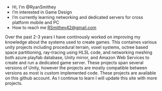 - Hi, I’m @RyanSmithey
- I’m interested in Game Design
- I’m currently learning networking and dedicated servers for cross platform mobile and PC
- How to reach me RSmithey42@gmail.com

Over the past 2-3 years I have continously worked on improving my knowledge about the systems used to create games.
This containes various unity projects including procedural terrain, voxel systems, octree based space partitioning, ray-tracing using HLSL code, and networking meshing both azure playfab database, Unity mirror, and Amazon Web Services to create and run a dedicated game server. These projects span several versions of Unity, however the projects are mostly compatible between versions as most is custom implemented code.
These projects are available on this github account. As I continue to learn I will update this site with more projects.


<!---
RyanSmithey/RyanSmithey is a ✨ special ✨ repository because its `README.md` (this file) appears on your GitHub profile.
You can click the Preview link to take a look at your changes.
--->
